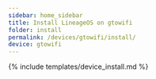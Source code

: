 ```yaml
---
sidebar: home_sidebar
title: Install LineageOS on gtowifi
folder: install
permalink: /devices/gtowifi/install/
device: gtowifi
---
```

{% include templates/device_install.md %}
